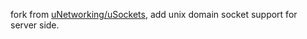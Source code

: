 fork from [uNetworking/uSockets](https://github.com/uNetworking/uSockets), add unix domain socket support for server side.